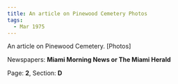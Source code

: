```yaml
---  
title: An article on Pinewood Cemetery Photos  
tags:  
  - Mar 1975  
---  
```

  
An article on Pinewood Cemetery. [Photos]  
  
Newspapers: **Miami Morning News or The Miami Herald**  
  
Page: **2**, Section: **D** 
